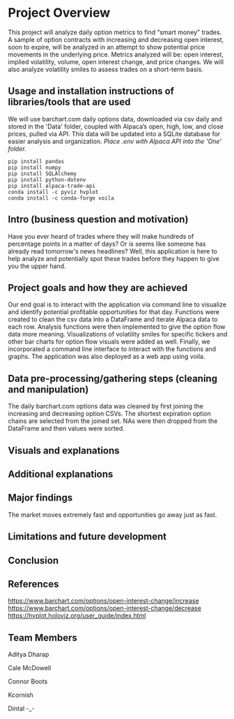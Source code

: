 # Project Overview
  
This project will analyze daily option metrics to find “smart money” trades. A sample of option contracts with increasing and decreasing open interest, soon to expire, will be analyzed in an attempt to show potential price movements in the underlying price. Metrics analyzed will be: open interest, implied volatility, volume, open interest change, and price changes. We will also analyze volatility smiles to assess trades on a short-term basis.


## Usage and installation instructions of libraries/tools that are used

We will use barchart.com daily options data, downloaded via csv daily and stored in the 'Data' folder, coupled with Alpaca’s open, high, low, and close prices, pulled via API. This data will be updated into a SQLite database for easier analysis and organization. *Place .env with Alpaca API into the 'One' folder.*

```
pip install pandas
pip install numpy
pip install SQLAlchemy
pip install python-dotenv
pip install alpaca-trade-api
conda install -c pyviz hvplot
conda install -c conda-forge voila
```

## Intro (business question and motivation)

Have you ever heard of trades where they will make hundreds of percentage points in a matter of days? Or is seems like someone has already read tomorrow's news headlines? Well, this application is here to help analyze and potentially spot these trades before they happen to give you the upper hand.

## Project goals and how they are achieved

Our end goal is to interact with the application via command line to visualize and identify potential profitable opportunities for that day. Functions were created to clean the csv data into a DataFrame and iterate Alpaca data to each row. Analysis functions were then implemented to give the option flow data more meaning. Visualizations of volatility smiles for specific tickers and other bar charts for option flow visuals were added as well. Finally, we incorporated a command line interface to interact with the functions and graphs. The application was also deployed as a web app using voila.


## Data pre-processing/gathering steps (cleaning and manipulation)

The daily barchart.com options data was cleaned by first joining the increasing and decreasing option CSVs. The shortest expiration option chains are selected from the joined set. NAs were then dropped from the DataFrame and then values were sorted.

## Visuals and explanations



## Additional explanations



## Major findings

The market moves extremely fast and opportunities go away just as fast. 


## Limitations and future development



## Conclusion



## References

https://www.barchart.com/options/open-interest-change/increase <br>
https://www.barchart.com/options/open-interest-change/decrease <br>
https://hvplot.holoviz.org/user_guide/index.html


## Team Members
  
Aditya Dharap
 
Cale McDowell
 
Connor Boots
 
Kcornish
 
Dintal -_-